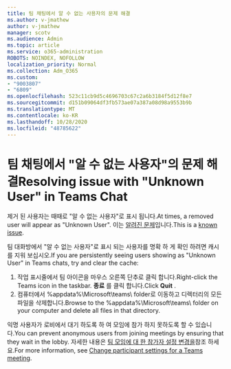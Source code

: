 ```yaml
---
title: 팀 채팅에서 알 수 없는 사용자의 문제 해결
ms.author: v-jmathew
author: v-jmathew
manager: scotv
ms.audience: Admin
ms.topic: article
ms.service: o365-administration
ROBOTS: NOINDEX, NOFOLLOW
localization_priority: Normal
ms.collection: Adm_O365
ms.custom:
- "9003807"
- "6809"
ms.openlocfilehash: 523c11cb9d5c4696703c67c2a6b3184f5d12f8e7
ms.sourcegitcommit: d151b09064df3fb573ae07a387a08d98a9553b9b
ms.translationtype: MT
ms.contentlocale: ko-KR
ms.lasthandoff: 10/28/2020
ms.locfileid: "48785622"
---
```

# <a name="resolving-issue-with-unknown-user-in-teams-chat"></a><span data-ttu-id="c62d1-102">팀 채팅에서 "알 수 없는 사용자"의 문제 해결</span><span class="sxs-lookup"><span data-stu-id="c62d1-102">Resolving issue with "Unknown User" in Teams Chat</span></span>

<span data-ttu-id="c62d1-103">제거 된 사용자는 때때로 "알 수 없는 사용자"로 표시 됩니다.</span><span class="sxs-lookup"><span data-stu-id="c62d1-103">At times, a removed user will appear as "Unknown User".</span></span> <span data-ttu-id="c62d1-104">이는 [알려진 문제](https://docs.microsoft.com/microsoftteams/troubleshoot/known-issues/removed-user-appears-as-unknown)입니다.</span><span class="sxs-lookup"><span data-stu-id="c62d1-104">This is a [known issue](https://docs.microsoft.com/microsoftteams/troubleshoot/known-issues/removed-user-appears-as-unknown).</span></span>

<span data-ttu-id="c62d1-105">팀 대화방에서 "알 수 없는 사용자"로 표시 되는 사용자를 명확 하 게 확인 하려면 캐시를 지워 보십시오.</span><span class="sxs-lookup"><span data-stu-id="c62d1-105">If you are persistently seeing users showing as "Unknown User" in Teams chats, try and clear the cache:</span></span>

1.  <span data-ttu-id="c62d1-106">작업 표시줄에서 팀 아이콘을 마우스 오른쪽 단추로 클릭 합니다.</span><span class="sxs-lookup"><span data-stu-id="c62d1-106">Right-click the Teams icon in the taskbar.</span></span> <span data-ttu-id="c62d1-107">**종료** 를 클릭 합니다.</span><span class="sxs-lookup"><span data-stu-id="c62d1-107">Click  **Quit** .</span></span>
2.  <span data-ttu-id="c62d1-108">컴퓨터에서 %appdata%\Microsoft\teams\ folder로 이동하고 디렉터리의 모든 파일을 삭제합니다.</span><span class="sxs-lookup"><span data-stu-id="c62d1-108">Browse to the %appdata%\Microsoft\teams\ folder on your computer and delete all files in that directory.</span></span>

<span data-ttu-id="c62d1-109">익명 사용자가 로비에서 대기 하도록 하 여 모임에 참가 하지 못하도록 할 수 있습니다.</span><span class="sxs-lookup"><span data-stu-id="c62d1-109">You can prevent anonymous users from joining meetings by ensuring that they wait in the lobby.</span></span> <span data-ttu-id="c62d1-110">자세한 내용은 [팀 모임에 대 한 참가자 설정 변경을](https://support.microsoft.com/office/change-participant-settings-for-a-teams-meeting-53261366-dbd5-45f9-aae9-a70e6354f88e)참조 하세요.</span><span class="sxs-lookup"><span data-stu-id="c62d1-110">For more information, see [Change participant settings for a Teams meeting](https://support.microsoft.com/office/change-participant-settings-for-a-teams-meeting-53261366-dbd5-45f9-aae9-a70e6354f88e).</span></span>

